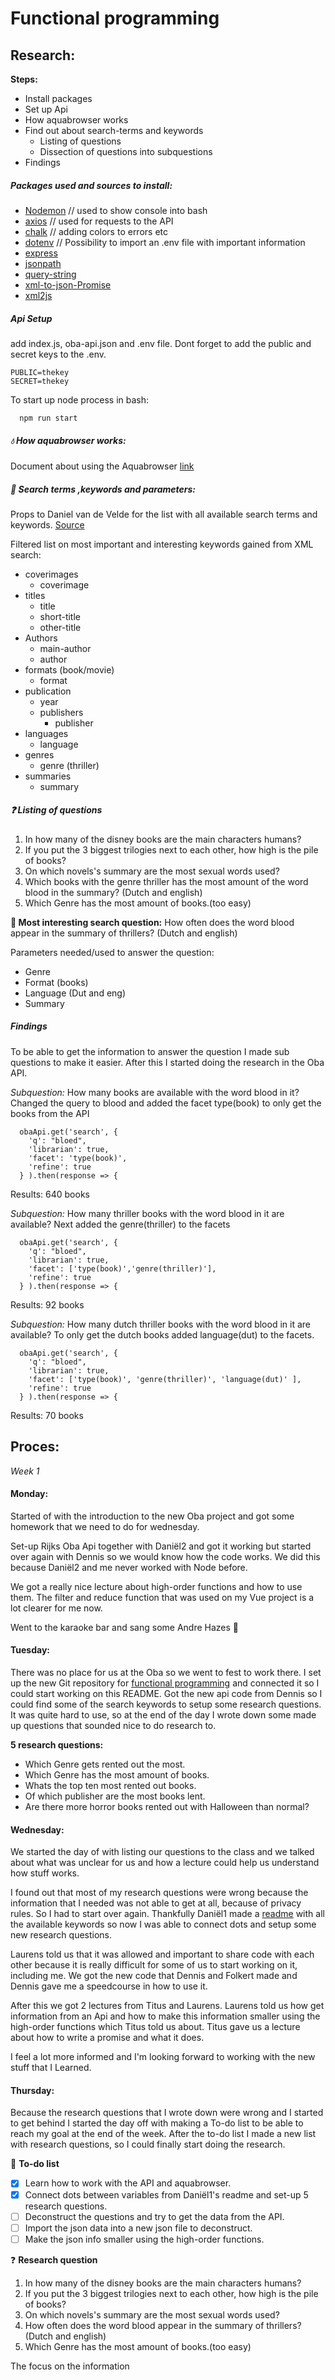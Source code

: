# Functional programming

## Research:

**Steps:**
- Install packages
- Set up Api
- How aquabrowser works
- Find out about search-terms and keywords
  * Listing of questions
  * Dissection of questions into subquestions
- Findings

##### Packages used and sources to install:
   * [Nodemon](https://nodemon.io/)
   // used to show console into bash
   * [axios](https://github.com/axios/axios)
   // used for requests to the API
   * [chalk](https://www.npmjs.com/package/chalk)
   // adding colors to errors etc
   * [dotenv](https://www.npmjs.com/package/dotenv)
   // Possibility to import an .env file with important information
   * [express](https://www.npmjs.com/package/express)
   * [jsonpath](https://www.npmjs.com/package/JSONPath)
   * [query-string](https://www.npmjs.com/package/query-string)
   * [xml-to-json-Promise](https://www.npmjs.com/package/xml-to-json-promise)
   * [xml2js](https://www.npmjs.com/package/xml2js)

##### Api Setup
  add index.js, oba-api.json and .env file. Dont forget to add the public and secret keys to the .env.

    PUBLIC=thekey
    SECRET=thekey

To start up node process in bash:

      npm run start

##### 💧 How aquabrowser works:
  Document about using the Aquabrowser [link](https://zoeken.oba.nl/api/v1/#/details)

##### :key: Search terms ,keywords and parameters:
Props to Daniel van de Velde for the list with all available search terms and keywords. [Source](https://github.com/DanielvandeVelde/functional-programming/blob/master/README.md)

Filtered list on most important and interesting keywords gained from XML search:
   * coverimages
     * coverimage
   * titles
     * title
     * short-title
     * other-title
   * Authors
     * main-author
     * author
   * formats (book/movie)
     * format
   * publication
     * year
     * publishers
       * publisher
   * languages
     * language
   * genres
     * genre (thriller)
   * summaries
     * summary

##### :question: Listing of questions
1. In how many of the disney books are the main characters humans?
2. If you put the 3 biggest trilogies next to each other, how high is the pile of books?
3. On which novels's summary are the most sexual words used?
4. Which books with the genre thriller has the most amount of the word blood in the summary? (Dutch and english)
5. Which Genre has the most amount of books.(too easy)

**:rocket: Most interesting search question:**
How often does the word blood appear in the summary of thrillers? (Dutch and english)

Parameters needed/used to answer the question:
- Genre
- Format (books)
- Language (Dut and eng)
- Summary

##### Findings
To be able to get the information to answer the question I made sub questions to make it easier. After this I started doing the research in the Oba API.

*Subquestion:* How many books are available with the word blood in it?
Changed the query to blood and added the facet type(book) to only get the books from the API

      obaApi.get('search', {
        'q': "bloed",
        'librarian': true,
        'facet': 'type(book)',
        'refine': true
      } ).then(response => {

Results: 640 books

*Subquestion:* How many thriller books with the word blood in it are available?
Next added the genre(thriller) to the facets

      obaApi.get('search', {
        'q': "bloed",
        'librarian': true,
        'facet': ['type(book)','genre(thriller)'],
        'refine': true
      } ).then(response => {

Results: 92 books


*Subquestion:* How many dutch thriller books with the word blood in it are available?
To only get the dutch books added language(dut) to the facets.

      obaApi.get('search', {
        'q': "bloed",
        'librarian': true,
        'facet': ['type(book)', 'genre(thriller)', 'language(dut)' ],
        'refine': true
      } ).then(response => {

Results: 70 books



## Proces:

_Week 1_
#### Monday:
   Started of with the introduction to the new Oba project and got some homework that we need to do for wednesday.

   Set-up Rijks Oba Api together with Daniël2 and got it working but started over again with Dennis so we would know how the code works. We did this because Daniël2 and me never worked with Node before.

   We got a really nice lecture about high-order functions and how to use them. The filter and reduce function that was used on my Vue project is a lot clearer for me now.

   Went to the karaoke bar and sang some Andre Hazes :beer:

#### Tuesday:

  There was no place for us at the Oba so we went to fest to work there. I set up the new Git repository for [functional programming](https://github.com/MitchGoudkuil/functional-programming) and connected it so I could start working on this README. Got the new api code from Dennis so I could find some of the search keywords to setup some research questions. It was quite hard to use, so at the end of the day I wrote down some made up questions that sounded nice to do research to.

**5 research questions:**
  - Which Genre gets rented out the most.
  - Which Genre has the most amount of books.
  - Whats the top ten most rented out books.
  - Of which publisher are the most books lent.
  - Are there more horror books rented out with Halloween than normal?


#### Wednesday:
  We started the day of with listing our questions to the class and we talked about what was unclear for us and how a lecture could help us understand how stuff works.

  I found out that most of my research questions were wrong because the information that I needed was not able to get at all, because of privacy rules. So I had to start over again.
  Thankfully Daniël1 made a [readme](https://github.com/DanielvandeVelde/functional-programming/blob/master/README.md) with all the available keywords so now I was able to connect dots and setup some new research questions.

  Laurens told us that it was allowed and important to share code with each other because it is really difficult for some of us to start working on it, including me. We got the new code that Dennis and Folkert made and Dennis gave me a speedcourse in how to use it.

  After this we got 2 lectures from Titus and Laurens. Laurens told us how get information from an Api and how to make this information smaller using the high-order functions which Titus told us about. Titus gave us a lecture about how to write a promise and what it does.

  I feel a lot more informed and I'm looking forward to working with the new stuff that I Learned.  

#### Thursday:
  Because the research questions that I wrote down were wrong and I started to get behind I started the day off with making a To-do list to be able to reach my goal at the end of the week.
  After the to-do list I made a new list with research questions, so I could finally start doing the research.

  :rocket: **To-do list**
  - [X] Learn how to work with the API and aquabrowser.
  - [X] Connect dots between variables from Daniël1's readme and set-up 5 research questions.
  - [ ] Deconstruct the questions and try to get the data from the API.
  - [ ] Import the json data into a new json file to deconstruct.
  - [ ] Make the json info smaller using the high-order functions.

  :question: **Research question**
  1. In how many of the disney books are the main characters humans?
  2. If you put the 3 biggest trilogies next to each other, how high is the pile of books?
  3. On which novels's summary are the most sexual words used?
  4. How often does the word blood appear in the summary of thrillers? (Dutch and english)
  5. Which Genre has the most amount of books.(too easy)

   The focus on the information
